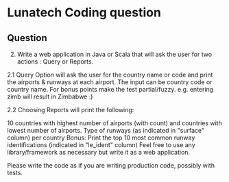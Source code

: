# Lunatech Coding question

## Question

2. Write a web application in Java or Scala that will ask the user for two actions : Query or Reports.

2.1 Query Option will ask the user for the country name or code and print the airports & runways at each airport. The input can be country code or country name. For bonus points make the test partial/fuzzy. e.g. entering zimb will result in Zimbabwe :)

2.2 Choosing Reports will print the following:

10 countries with highest number of airports (with count) and countries with lowest number of airports.
Type of runways (as indicated in "surface" column) per country
Bonus: Print the top 10 most common runway identifications (indicated in "le_ident" column)
Feel free to use any library/framework as necessary but write it as a web application.

Please write the code as if you are writing production code, possibly with tests.

